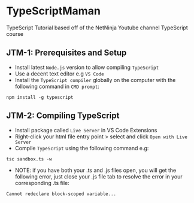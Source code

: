 # TypeScriptMaman
TypeScript Tutorial based off of the NetNinja Youtube channel TypeScript course

## JTM-1: Prerequisites and Setup
-  Install latest `Node.js` version to allow compiling `TypeScript`
-  Use a decent text editor e.g `VS Code`
-  Install the `TypeScript compiler` globally on the computer with the following command in `CMD prompt`:

`npm install -g typescript`

## JTM-2: Compiling TypeScript
- Install package called `Live Server` in VS Code Extensions
- Right-click your html file entry point > select and click `Open with Live Server`
- Compile `TypeScript` using the following command e.g:

`tsc sandbox.ts -w`

- NOTE: if you have both your .ts and .js files open, you will get the following error, just close your .js file tab to resolve the error in your corresponding .ts file:

`Cannot redeclare block-scoped variable...`
